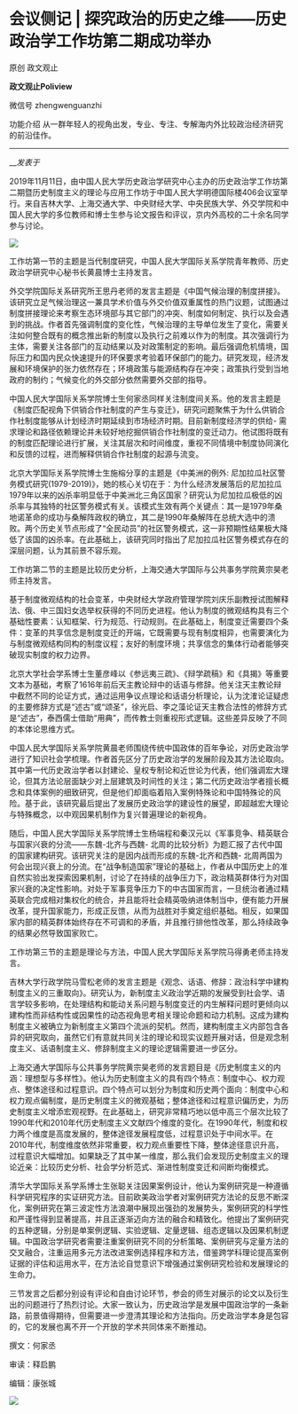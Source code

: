 

#  会议侧记 | 探究政治的历史之维——历史政治学工作坊第二期成功举办

原创 政文观止 

**政文观止Poliview** 

微信号 zhengwenguanzhi

功能介绍 从一群年轻人的视角出发，专业、专注、专解海内外比较政治经济研究的前沿佳作。

____

___发表于_


  

2019年11月11日，由中国人民大学历史政治学研究中心主办的历史政治学工作坊第二期暨历史制度主义的理论与应用工作坊于中国人民大学明德国际楼406会议室举行。来自吉林大学、上海交通大学、中央财经大学、中央民族大学、外交学院和中国人民大学的多位教师和博士生参与论文报告和评议，京内外高校的二十余名同学参与讨论。

  

![](/images/369/2.jpeg)

  

工作坊第一节的主题是当代制度研究，中国人民大学国际关系学院青年教师、历史政治学研究中心秘书长黄晨博士主持发言。

  

外交学院国际关系研究所王思丹老师的发言主题是《中国气候治理的制度拼接》。该研究立足气候治理这一兼具学术价值与外交价值双重属性的热门议题，试图通过制度拼接理论来考察生态环境部与其它部门的冲突、制度如何制定、执行以及会遇到的挑战。作者首先强调制度的变化性，气候治理的主导单位发生了变化，需要关注如何整合既有的概念推出新的制度以及执行之前难以作为的制度。其次强调行为主体，需要关注各部门的互动结果以及对政策制定的影响。最后强调危机情境，国际压力和国内民众快速提升的环保要求考验着环保部门的能力。研究发现，经济发展和环境保护的张力依然存在；环境政策与能源结构存在冲突；政策执行受到当地政府的制约；气候变化的外交部分依然需要外交部的指导。

  

中国人民大学国际关系学院博士生何家丞同样关注制度间关系。他的发言主题是《制度匹配视角下供销合作社制度的产生与变迁》，研究问题聚焦于为什么供销合作社制度能够从计划经济时期延续到市场经济时期。目前新制度经济学的供给-
需求理论和路径依赖理论并未较好地挖掘供销合作社制度的变迁动力。他试图将既有的制度匹配理论进行扩展，关注其层次和时间维度，重视不同情境中制度协同演化和反馈的过程，进而解释供销合作社制度的起源与流变。

  

北京大学国际关系学院博士生施榕分享的主题是《中美洲的例外:
尼加拉瓜社区警务模式研究(1979-2019)》，她的核心关切在于：为什么经济发展落后的尼加拉瓜1979年以来的凶杀率明显低于中美洲北三角区国家？研究认为尼加拉瓜极低的凶杀率与其独特的社区警务模式有关。该模式生效有两个关键点：其一是1979年桑地诺革命的成功与桑解阵政权的确立，其二是1990年桑解阵在总统大选中的溃败。两个历史关节点形成了“全民动员”的社区警务模式，这一非预期性结果极大降低了该国的凶杀率。在此基础上，该研究同时指出了尼加拉瓜社区警务模式存在的深层问题，认为其前景不容乐观。

  

工作坊第二节的主题是比较历史分析，上海交通大学国际与公共事务学院黄宗昊老师主持发言。

  

基于制度微观结构的社会变革，中央财经大学政府管理学院刘庆乐副教授试图解释法、俄、中三国妇女选举权获得的不同历史进程。他认为制度的微观结构具有三个基础性要素：认知框架、行为规范、行动规则。在此基础上，制度变迁需要四个条件：变革的共享信念是制度变迁的开端，它既需要与现有制度相异，也需要演化为与制度微观结构同构的制度议程；友好的制度环境；共享信念的集体行动者能够突破现实制度的权力边界。

  

北京大学社会学系博士生董彦峰以《参远夷三疏》、《辩学疏稿》和《具揭》等重要文本为基础，考察了1616年前后天主教论辩中的话语与修辞。他关注天主教论辩中截然不同的论证方式，通过运用争议点理论和话语分析理论，认为沈㴶论证疑虑的主要修辞方式是“述古”或“颂圣”，徐光启、李之藻论证天主教合法性的修辞方式是“述古”，泰西儒士借助“用典”，而传教士则重视形式逻辑。这些差异反映了不同的本体论思维方式。

  

中国人民大学国际关系学院黄晨老师围绕传统中国政体的百年争论，对历史政治学进行了知识社会学梳理。作者首先区分了历史政治学的发展阶段及其方法论取向。其中第一代历史政治学者以封建论、皇权专制论和近世论为代表，他们强调宏大理论，但其方法论层面缺少对上层建筑及时间性的关注；第二代历史政治学者擅长概念和具体案例的细致研究，但是他们却面临着陷入案例特殊论和中国特殊论的风险。基于此，该研究最后提出了发展历史政治学的建设性的展望，即超越宏大理论与特殊概念，以中观因果机制作为复兴普遍理论的新视角。

  

随后，中国人民大学国际关系学院博士生杨端程和秦汉元以《军事竞争、精英联合与国家兴衰的分流——东魏-北齐与西魏-
北周的比较分析》为题汇报了古代中国的国家建构研究。该研究关注的是因内战而形成的东魏-北齐和西魏-
北周两国为何会出现兴衰上的分流。在“战争制造国家”理论的基础上，作者从中国历史上的准自然实验出发探索因果机制，讨论了在持续的战争压力下，政治精英群体行为对国家兴衰的决定性影响。对处于军事竞争压力下的中古国家而言，一旦统治者通过精英联合完成相对集权化的统合，并且能将社会精英吸纳进体制当中，便有能力开展改革，提升国家能力，形成正反馈，从而为战胜对手奠定组织基础。相反，如果国家内部的精英群体始终存在不可调和的矛盾，并且推行排他性改革，那么持续政争的结果必然导致国家败亡。

  

工作坊第三节的主题是理论与方法，中国人民大学国际关系学院马得勇老师主持发言。

  

吉林大学行政学院马雪松老师的发言主题是《观念、话语、修辞：政治科学中建构制度主义的三重取向》。研究认为，新制度主义政治学近期的发展受到社会学、语言学较多影响，在处理结构和能动关系问题与制度变迁的内生解释问题时更倾向以建构性而非结构性或因果性的动态视角思考相关理论命题和动力机制。这成为建构制度主义被确立为新制度主义第四个流派的契机。然而，建构制度主义内部包含各异的研究取向，虽然它们有意就共同关注的理论和现实议题开展对话，但是观念制度主义、话语制度主义、修辞制度主义的理论逻辑需要进一步区分。

  

上海交通大学国际与公共事务学院黄宗昊老师的发言题目是《历史制度主义的内涵：理想型与多样性》。他认为历史制度主义的具有四个特点：制度中心、权力观点、整体途径和过程意识。四个特点可以划分为制度和历史两个面向：制度中心和权力观点偏制度，是历史制度主义的微观基础；整体途径和过程意识偏历史，为历史制度主义增添宏观视野。在此基础上，研究非常精巧地以低中高三个层次比较了1990年代和2010年代历史制度主义文献四个维度的变化。在1990年代，制度和权力两个维度是高度发展的，整体途径发展程度低，过程意识处于中间水平。在2010年代，制度维度依然非常重要，权力观点重要性下降，整体途径意识升高，过程意识大幅增加。如果缺乏了其中某一维度，那么我们会发现历史制度主义的理论近亲：比较历史分析、社会学分析范式、渐进性制度变迁和间断均衡模式。

  

清华大学国际关系学系博士生张聪关注因果案例设计，他认为案例研究是一种遵循科学研究程序的实证研究方法。目前欧美政治学者对案例研究方法论的反思不断深化，案例研究在第三波定性方法浪潮中展现出强劲的发展势头，案例研究的科学性和严谨性得到显著提高，并且正逐渐迈向方法的融合和精致化。他提出了案例研究的五种逻辑，分别是单案例逻辑、实验逻辑、定量逻辑、组态逻辑以及因果机制逻辑。中国政治学研究者需要注重案例研究不同的分析策略、案例研究与定量方法的交叉融合，注重运用多元方法改进案例选择程序和方法，借鉴跨学科理论提高案例证据的评估和运用水平，在方法论自觉意识下增强通过案例研究检验和发展理论的生命力。

  

三节发言之后都分别设有评论和自由讨论环节，参会的师生对展示的论文以及衍生出的问题进行了热烈讨论。大家一致认为，历史政治学是发展中国政治学的一条新路，前景值得期待，但需要进一步澄清其理论和方法指向。历史政治学本身是包容的，它的发展也离不开一个开放的学术共同体来不断推动。

  

撰文：何家丞

审读：释启鹏

编辑：康张城

  

![](/images/369/3.jpeg)

  

